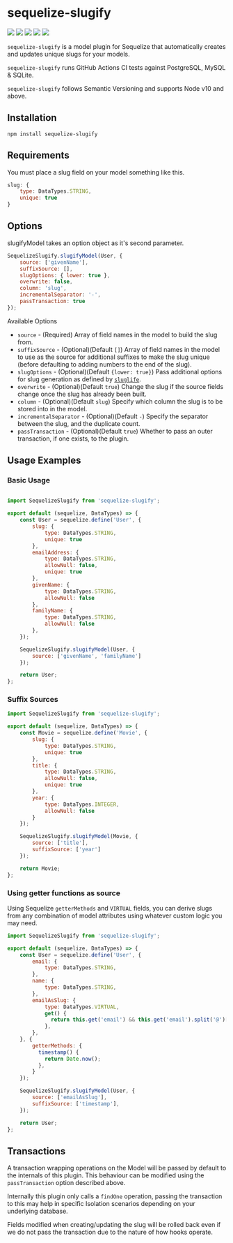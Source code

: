 # sequelize-slugify

![](https://badgen.net/github/checks/jarrodconnolly/sequelize-slugify/master?label=CI&icon=github)
![](https://badgen.net/codecov/c/github/jarrodconnolly/sequelize-slugify/master?icon=codecov)
![](https://badgen.net/npm/v/sequelize-slugify)
![](https://badgen.net/npm/dw/sequelize-slugify)
![](https://badgen.net/github/license/jarrodconnolly/sequelize-slugify)


`sequelize-slugify` is a model plugin for Sequelize that automatically creates and updates unique slugs for your models.

`sequelize-slugify` runs GitHub Actions CI tests against PostgreSQL, MySQL & SQLite.

`sequelize-slugify` follows Semantic Versioning and supports Node v10 and above.

## Installation

`npm install sequelize-slugify`

## Requirements

You must place a slug field on your model something like this.

```javascript
slug: {
    type: DataTypes.STRING,
    unique: true
}
```
## Options

slugifyModel takes an option object as it's second parameter.

```javascript
SequelizeSlugify.slugifyModel(User, {
    source: ['givenName'],
    suffixSource: [],
    slugOptions: { lower: true },
    overwrite: false,
    column: 'slug',
    incrementalSeparator: '-',
    passTransaction: true
});
```
Available Options

- `source` - (Required) Array of field names in the model to build the slug from.
- `suffixSource` - (Optional)(Default `[]`) Array of field names in the model to use as the source for additional suffixes to make the slug unique (before defaulting to adding numbers to the end of the slug).
- `slugOptions` - (Optional)(Default `{lower: true}`) Pass additional options for slug generation as defined by [`sluglife`](https://github.com/jarrodconnolly/sluglife#options).
- `overwrite` - (Optional)(Default `true`) Change the slug if the source fields change once the slug has already been built.
- `column` - (Optional)(Default `slug`) Specify which column the slug is to be stored into in the model.
- `incrementalSeparator` - (Optional)(Default `-`) Specify the separator between the slug, and the duplicate count.
- `passTransaction` - (Optional)(Default `true`) Whether to pass an outer transaction, if one exists, to the plugin.
## Usage Examples

### Basic Usage

```javascript

import SequelizeSlugify from 'sequelize-slugify';

export default (sequelize, DataTypes) => {
    const User = sequelize.define('User', {
        slug: {
            type: DataTypes.STRING,
            unique: true
        },
        emailAddress: {
            type: DataTypes.STRING,
            allowNull: false,
            unique: true
        },
        givenName: {
            type: DataTypes.STRING,
            allowNull: false
        },
        familyName: {
            type: DataTypes.STRING,
            allowNull: false
        },
    });

    SequelizeSlugify.slugifyModel(User, {
        source: ['givenName', 'familyName']
    });

    return User;
};
```

### Suffix Sources

```javascript
import SequelizeSlugify from 'sequelize-slugify';

export default (sequelize, DataTypes) => {
    const Movie = sequelize.define('Movie', {
        slug: {
            type: DataTypes.STRING,
            unique: true
        },
        title: {
            type: DataTypes.STRING,
            allowNull: false,
            unique: true
        },
        year: {
            type: DataTypes.INTEGER,
            allowNull: false
        }
    });

    SequelizeSlugify.slugifyModel(Movie, {
        source: ['title'],
        suffixSource: ['year']
    });

    return Movie;
};

```

### Using getter functions as source

Using Sequelize `getterMethods` and `VIRTUAL` fields, you can derive slugs from any combination of model attributes using whatever custom logic you may need.

```javascript
import SequelizeSlugify from 'sequelize-slugify';

export default (sequelize, DataTypes) => {
    const User = sequelize.define('User', {
        email: {
            type: DataTypes.STRING,
        },
        name: {
            type: DataTypes.STRING,
        },
        emailAsSlug: {
            type: DataTypes.VIRTUAL,
            get() {
              return this.get('email') && this.get('email').split('@')[0].replace('.', '-');
            },
        },
    }, {
        getterMethods: {
          timestamp() {
            return Date.now();
          },
        }
    });

    SequelizeSlugify.slugifyModel(User, {
        source: ['emailAsSlug'],
        suffixSource: ['timestamp'],
    });

    return User;
};
```
## Transactions

A transaction wrapping operations on the Model will be passed by default to the internals of this plugin. 
This behaviour can be modified using the `passTransaction` option described above.

Internally this plugin only calls a `findOne` operation, passing the transaction to this may help in specific Isolation scenarios depending on your underlying database.

Fields modified when creating/updating the slug will be rolled back even if we do not pass the transaction due to the nature of how hooks operate.

